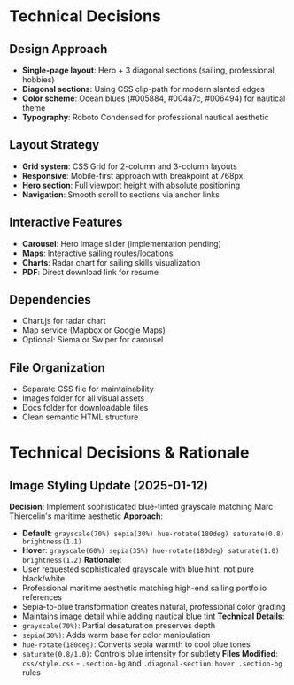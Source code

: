 # Technical Decisions

## Design Approach
- **Single-page layout**: Hero + 3 diagonal sections (sailing, professional, hobbies)
- **Diagonal sections**: Using CSS clip-path for modern slanted edges
- **Color scheme**: Ocean blues (#005884, #004a7c, #006494) for nautical theme
- **Typography**: Roboto Condensed for professional nautical aesthetic

## Layout Strategy
- **Grid system**: CSS Grid for 2-column and 3-column layouts
- **Responsive**: Mobile-first approach with breakpoint at 768px
- **Hero section**: Full viewport height with absolute positioning
- **Navigation**: Smooth scroll to sections via anchor links

## Interactive Features
- **Carousel**: Hero image slider (implementation pending)
- **Maps**: Interactive sailing routes/locations
- **Charts**: Radar chart for sailing skills visualization
- **PDF**: Direct download link for resume

## Dependencies
- Chart.js for radar chart
- Map service (Mapbox or Google Maps)
- Optional: Siema or Swiper for carousel

## File Organization
- Separate CSS file for maintainability
- Images folder for all visual assets
- Docs folder for downloadable files
- Clean semantic HTML structure 

# Technical Decisions & Rationale

## Image Styling Update (2025-01-12)
**Decision**: Implement sophisticated blue-tinted grayscale matching Marc Thiercelin's maritime aesthetic
**Approach**: 
- **Default**: `grayscale(70%) sepia(30%) hue-rotate(180deg) saturate(0.8) brightness(1.1)`
- **Hover**: `grayscale(60%) sepia(35%) hue-rotate(180deg) saturate(1.0) brightness(1.2)`
**Rationale**: 
- User requested sophisticated grayscale with blue hint, not pure black/white
- Professional maritime aesthetic matching high-end sailing portfolio references
- Sepia-to-blue transformation creates natural, professional color grading
- Maintains image detail while adding nautical blue tint
**Technical Details**:
- `grayscale(70%)`: Partial desaturation preserves depth
- `sepia(30%)`: Adds warm base for color manipulation
- `hue-rotate(180deg)`: Converts sepia warmth to cool blue tones
- `saturate(0.8/1.0)`: Controls blue intensity for subtlety
**Files Modified**: `css/style.css` - `.section-bg` and `.diagonal-section:hover .section-bg` rules 